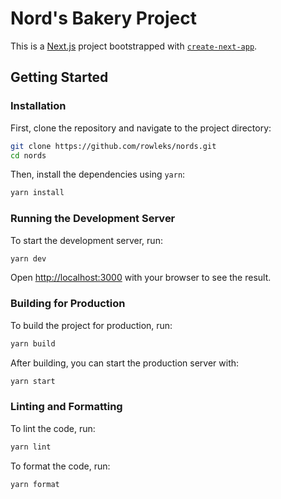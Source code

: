 # Nord's Bakery Project

This is a [Next.js](https://nextjs.org) project bootstrapped with [`create-next-app`](https://nextjs.org/docs/app/api-reference/cli/create-next-app).

## Getting Started

### Installation

First, clone the repository and navigate to the project directory:

```bash
git clone https://github.com/rowleks/nords.git
cd nords
```

Then, install the dependencies using `yarn`:

```bash
yarn install
```

### Running the Development Server

To start the development server, run:

```bash
yarn dev
```

Open [http://localhost:3000](http://localhost:3000) with your browser to see the result.

### Building for Production

To build the project for production, run:

```bash
yarn build
```

After building, you can start the production server with:

```bash
yarn start
```

### Linting and Formatting

To lint the code, run:

```bash
yarn lint
```

To format the code, run:

```bash
yarn format
```
